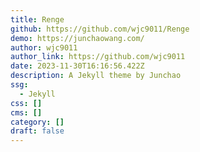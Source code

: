 ```yaml
---
title: Renge
github: https://github.com/wjc9011/Renge
demo: https://junchaowang.com/
author: wjc9011
author_link: https://github.com/wjc9011
date: 2023-11-30T16:16:56.422Z
description: A Jekyll theme by Junchao
ssg:
  - Jekyll
css: []
cms: []
category: []
draft: false
---
```

